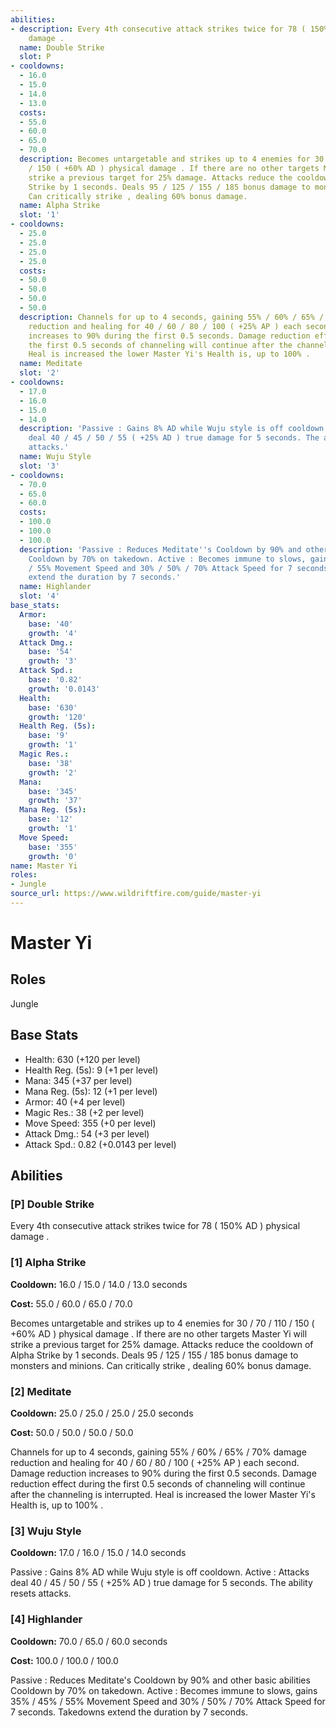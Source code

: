```yaml
---
abilities:
- description: Every 4th consecutive attack strikes twice for 78 ( 150% AD ) physical
    damage .
  name: Double Strike
  slot: P
- cooldowns:
  - 16.0
  - 15.0
  - 14.0
  - 13.0
  costs:
  - 55.0
  - 60.0
  - 65.0
  - 70.0
  description: Becomes untargetable and strikes up to 4 enemies for 30 / 70 / 110
    / 150 ( +60% AD ) physical damage . If there are no other targets Master Yi will
    strike a previous target for 25% damage. Attacks reduce the cooldown of Alpha
    Strike by 1 seconds. Deals 95 / 125 / 155 / 185 bonus damage to monsters and minions.
    Can critically strike , dealing 60% bonus damage.
  name: Alpha Strike
  slot: '1'
- cooldowns:
  - 25.0
  - 25.0
  - 25.0
  - 25.0
  costs:
  - 50.0
  - 50.0
  - 50.0
  - 50.0
  description: Channels for up to 4 seconds, gaining 55% / 60% / 65% / 70% damage
    reduction and healing for 40 / 60 / 80 / 100 ( +25% AP ) each second. Damage reduction
    increases to 90% during the first 0.5 seconds. Damage reduction effect during
    the first 0.5 seconds of channeling will continue after the channeling is interrupted.
    Heal is increased the lower Master Yi's Health is, up to 100% .
  name: Meditate
  slot: '2'
- cooldowns:
  - 17.0
  - 16.0
  - 15.0
  - 14.0
  description: 'Passive : Gains 8% AD while Wuju style is off cooldown. Active : Attacks
    deal 40 / 45 / 50 / 55 ( +25% AD ) true damage for 5 seconds. The ability resets
    attacks.'
  name: Wuju Style
  slot: '3'
- cooldowns:
  - 70.0
  - 65.0
  - 60.0
  costs:
  - 100.0
  - 100.0
  - 100.0
  description: 'Passive : Reduces Meditate''s Cooldown by 90% and other basic abilities
    Cooldown by 70% on takedown. Active : Becomes immune to slows, gains 35% / 45%
    / 55% Movement Speed and 30% / 50% / 70% Attack Speed for 7 seconds. Takedowns
    extend the duration by 7 seconds.'
  name: Highlander
  slot: '4'
base_stats:
  Armor:
    base: '40'
    growth: '4'
  Attack Dmg.:
    base: '54'
    growth: '3'
  Attack Spd.:
    base: '0.82'
    growth: '0.0143'
  Health:
    base: '630'
    growth: '120'
  Health Reg. (5s):
    base: '9'
    growth: '1'
  Magic Res.:
    base: '38'
    growth: '2'
  Mana:
    base: '345'
    growth: '37'
  Mana Reg. (5s):
    base: '12'
    growth: '1'
  Move Speed:
    base: '355'
    growth: '0'
name: Master Yi
roles:
- Jungle
source_url: https://www.wildriftfire.com/guide/master-yi
---
```


# Master Yi

## Roles

Jungle

## Base Stats

- Health: 630 (+120 per level)
- Health Reg. (5s): 9 (+1 per level)
- Mana: 345 (+37 per level)
- Mana Reg. (5s): 12 (+1 per level)
- Armor: 40 (+4 per level)
- Magic Res.: 38 (+2 per level)
- Move Speed: 355 (+0 per level)
- Attack Dmg.: 54 (+3 per level)
- Attack Spd.: 0.82 (+0.0143 per level)

## Abilities

### [P] Double Strike

Every 4th consecutive attack strikes twice for 78 ( 150% AD ) physical damage .

### [1] Alpha Strike

**Cooldown:** 16.0 / 15.0 / 14.0 / 13.0 seconds

**Cost:** 55.0 / 60.0 / 65.0 / 70.0

Becomes untargetable and strikes up to 4 enemies for 30 / 70 / 110 / 150 ( +60% AD ) physical damage . If there are no other targets Master Yi will strike a previous target for 25% damage. Attacks reduce the cooldown of Alpha Strike by 1 seconds. Deals 95 / 125 / 155 / 185 bonus damage to monsters and minions. Can critically strike , dealing 60% bonus damage.

### [2] Meditate

**Cooldown:** 25.0 / 25.0 / 25.0 / 25.0 seconds

**Cost:** 50.0 / 50.0 / 50.0 / 50.0

Channels for up to 4 seconds, gaining 55% / 60% / 65% / 70% damage reduction and healing for 40 / 60 / 80 / 100 ( +25% AP ) each second. Damage reduction increases to 90% during the first 0.5 seconds. Damage reduction effect during the first 0.5 seconds of channeling will continue after the channeling is interrupted. Heal is increased the lower Master Yi's Health is, up to 100% .

### [3] Wuju Style

**Cooldown:** 17.0 / 16.0 / 15.0 / 14.0 seconds

Passive : Gains 8% AD while Wuju style is off cooldown. Active : Attacks deal 40 / 45 / 50 / 55 ( +25% AD ) true damage for 5 seconds. The ability resets attacks.

### [4] Highlander

**Cooldown:** 70.0 / 65.0 / 60.0 seconds

**Cost:** 100.0 / 100.0 / 100.0

Passive : Reduces Meditate's Cooldown by 90% and other basic abilities Cooldown by 70% on takedown. Active : Becomes immune to slows, gains 35% / 45% / 55% Movement Speed and 30% / 50% / 70% Attack Speed for 7 seconds. Takedowns extend the duration by 7 seconds.

